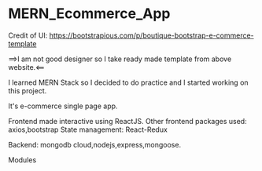 # MERN_Ecommerce_App

Credit of UI: https://bootstrapious.com/p/boutique-bootstrap-e-commerce-template
 
==>I am not good designer so I take ready made template from above website.<==

I learned MERN Stack so I decided to do practice and I started working on this project.

It's e-commerce single page app.

Frontend made interactive using ReactJS. Other frontend packages used: axios,bootstrap
State management: React-Redux

Backend: mongodb cloud,nodejs,express,mongoose.

Modules

